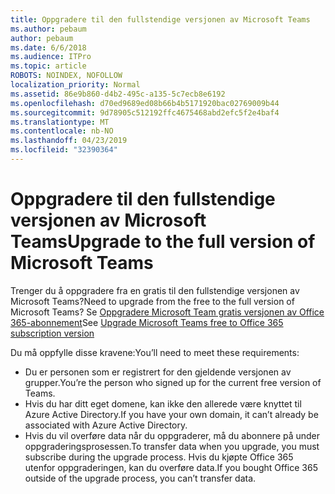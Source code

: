 ```yaml
---
title: Oppgradere til den fullstendige versjonen av Microsoft Teams
ms.author: pebaum
author: pebaum
ms.date: 6/6/2018
ms.audience: ITPro
ms.topic: article
ROBOTS: NOINDEX, NOFOLLOW
localization_priority: Normal
ms.assetid: 86e9b860-d4b2-495c-a135-5c7ecb8e6192
ms.openlocfilehash: d70ed9689ed08b66b4b5171920bac02769009b44
ms.sourcegitcommit: 9d78905c512192ffc4675468abd2efc5f2e4baf4
ms.translationtype: MT
ms.contentlocale: nb-NO
ms.lasthandoff: 04/23/2019
ms.locfileid: "32390364"
---
```

# <a name="upgrade-to-the-full-version-of-microsoft-teams"></a><span data-ttu-id="2956e-102">Oppgradere til den fullstendige versjonen av Microsoft Teams</span><span class="sxs-lookup"><span data-stu-id="2956e-102">Upgrade to the full version of Microsoft Teams</span></span>

<span data-ttu-id="2956e-103">Trenger du å oppgradere fra en gratis til den fullstendige versjonen av Microsoft Teams?</span><span class="sxs-lookup"><span data-stu-id="2956e-103">Need to upgrade from the free to the full version of Microsoft Teams?</span></span> <span data-ttu-id="2956e-104">Se [Oppgradere Microsoft Team gratis versjonen av Office 365-abonnement](https://docs.microsoft.com/en-us/microsoftteams/upgrade-freemium)</span><span class="sxs-lookup"><span data-stu-id="2956e-104">See [Upgrade Microsoft Teams free to Office 365 subscription version](https://docs.microsoft.com/en-us/microsoftteams/upgrade-freemium)</span></span>

<span data-ttu-id="2956e-105">Du må oppfylle disse kravene:</span><span class="sxs-lookup"><span data-stu-id="2956e-105">You’ll need to meet these requirements:</span></span>
- <span data-ttu-id="2956e-106">Du er personen som er registrert for den gjeldende versjonen av grupper.</span><span class="sxs-lookup"><span data-stu-id="2956e-106">You’re the person who signed up for the current free version of Teams.</span></span>
- <span data-ttu-id="2956e-107">Hvis du har ditt eget domene, kan ikke den allerede være knyttet til Azure Active Directory.</span><span class="sxs-lookup"><span data-stu-id="2956e-107">If you have your own domain, it can’t already be associated with Azure Active Directory.</span></span>
- <span data-ttu-id="2956e-108">Hvis du vil overføre data når du oppgraderer, må du abonnere på under oppgraderingsprosessen.</span><span class="sxs-lookup"><span data-stu-id="2956e-108">To transfer data when you upgrade, you must subscribe during the upgrade process.</span></span> <span data-ttu-id="2956e-109">Hvis du kjøpte Office 365 utenfor oppgraderingen, kan du overføre data.</span><span class="sxs-lookup"><span data-stu-id="2956e-109">If you bought Office 365 outside of the upgrade process, you can’t transfer data.</span></span>


